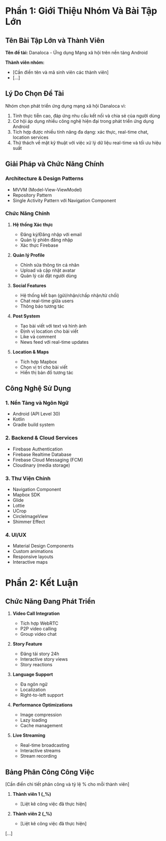 # Phần 1: Giới Thiệu Nhóm Và Bài Tập Lớn

## Tên Bài Tập Lớn và Thành Viên

**Tên đề tài:** Danaloca - Ứng dụng Mạng xã hội trên nền tảng Android

**Thành viên nhóm:**

- [Cần điền tên và mã sinh viên các thành viên]
- [...]

## Lý Do Chọn Đề Tài

Nhóm chọn phát triển ứng dụng mạng xã hội Danaloca vì:

1. Tính thực tiễn cao, đáp ứng nhu cầu kết nối và chia sẻ của người dùng
2. Cơ hội áp dụng nhiều công nghệ hiện đại trong phát triển ứng dụng Android
3. Tích hợp được nhiều tính năng đa dạng: xác thực, real-time chat, location services
4. Thử thách về mặt kỹ thuật với việc xử lý dữ liệu real-time và tối ưu hiệu suất

## Giải Pháp và Chức Năng Chính

### Architecture & Design Patterns

- MVVM (Model-View-ViewModel)
- Repository Pattern
- Single Activity Pattern với Navigation Component

### Chức Năng Chính

1. **Hệ thống Xác thực**

   - Đăng ký/Đăng nhập với email
   - Quản lý phiên đăng nhập
   - Xác thực Firebase

2. **Quản lý Profile**

   - Chỉnh sửa thông tin cá nhân
   - Upload và cập nhật avatar
   - Quản lý cài đặt người dùng

3. **Social Features**

   - Hệ thống kết bạn (gửi/nhận/chấp nhận/từ chối)
   - Chat real-time giữa users
   - Thông báo tương tác

4. **Post System**

   - Tạo bài viết với text và hình ảnh
   - Định vị location cho bài viết
   - Like và comment
   - News feed với real-time updates

5. **Location & Maps**
   - Tích hợp Mapbox
   - Chọn vị trí cho bài viết
   - Hiển thị bản đồ tương tác

## Công Nghệ Sử Dụng

### 1. Nền Tảng và Ngôn Ngữ

- Android (API Level 30)
- Kotlin
- Gradle build system

### 2. Backend & Cloud Services

- Firebase Authentication
- Firebase Realtime Database
- Firebase Cloud Messaging (FCM)
- Cloudinary (media storage)

### 3. Thư Viện Chính

- Navigation Component
- Mapbox SDK
- Glide
- Lottie
- UCrop
- CircleImageView
- Shimmer Effect

### 4. UI/UX

- Material Design Components
- Custom animations
- Responsive layouts
- Interactive maps

# Phần 2: Kết Luận

## Chức Năng Đang Phát Triển

1. **Video Call Integration**

   - Tích hợp WebRTC
   - P2P video calling
   - Group video chat

2. **Story Feature**

   - Đăng tải story 24h
   - Interactive story views
   - Story reactions

3. **Language Support**

   - Đa ngôn ngữ
   - Localization
   - Right-to-left support

4. **Performance Optimizations**

   - Image compression
   - Lazy loading
   - Cache management

5. **Live Streaming**
   - Real-time broadcasting
   - Interactive streams
   - Stream recording

## Bảng Phân Công Công Việc

[Cần điền chi tiết phân công và tỷ lệ % cho mỗi thành viên]

1. **Thành viên 1 (\_%)**

   - [Liệt kê công việc đã thực hiện]

2. **Thành viên 2 (\_%)**
   - [Liệt kê công việc đã thực hiện]

[...]
